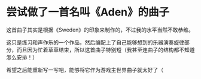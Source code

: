 # 尝试做了一首名叫《Aden》的曲子

这首曲子其实是根据《Sweden》的印象来制作的，不过我的水平当然不敢恭维。

这只是练习和声作乐的一个作品，然后编配上了自己能够想到的乐器演奏旋律部分，而且因为忙着草草结束，所以这首曲子特别短（我甚至连曲子的结构都不知道怎么安排！）

希望之后能重新写一写吧，能够将它作为游戏主世界曲子就太好了（
